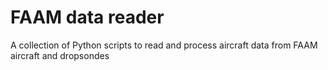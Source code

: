 # FAAM data reader
A collection of Python scripts to read and process aircraft data from FAAM aircraft and dropsondes
